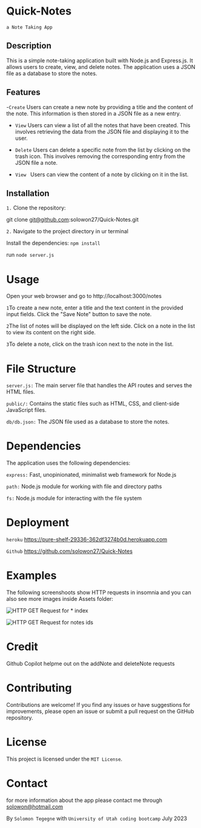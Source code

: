 # Quick-Notes
```a Note Taking App ```
## Description 
This is a simple note-taking application built with Node.js and Express.js. It allows users to create, view, and delete notes. The application uses a JSON file as a database to store the notes.

## Features

-```Create``` Users can create a new note by providing a title and the content of the note. This information is then stored in a JSON file as a new entry.

- ```View``` Users can view a list of all the notes that have been created. This involves retrieving the data from the JSON file and displaying it to the user.

- ```Delete``` Users can delete a specific note from the list by clicking on the trash icon. This involves removing the corresponding entry from the JSON file a note.

- ```View ``` Users can view the content of a note by clicking on it in the list.

## Installation

```1.``` Clone the repository:

git clone git@github.com:solowon27/Quick-Notes.git

```2.``` Navigate to the project directory in ur terminal

Install the dependencies:
```npm install```

run ```node server.js```
# Usage
Open your web browser and go to http://localhost:3000/notes 

```1```To create a new note, enter a title and the text content in the provided input fields. Click the "Save Note" button to save the note.

```2```The list of notes will be displayed on the left side. Click on a note in the list to view its content on the right side.

```3```To delete a note, click on the trash icon next to the note in the list.

# File Structure
```server.js:``` The main server file that handles the API routes and serves the HTML files.

```public/:``` Contains the static files such as HTML, CSS, and client-side JavaScript files.

```db/db.json:``` The JSON file used as a database to store the notes.

# Dependencies
The application uses the following dependencies:

```express:``` Fast, unopinionated, minimalist web framework for Node.js

```path:``` Node.js module for working with file and directory paths

```fs:``` Node.js module for interacting with the file system
# Deployment

```heroku``` https://pure-shelf-29336-362df3274b0d.herokuapp.com

```Github``` https://github.com/solowon27/Quick-Notes

# Examples 

The following screenshoots show HTTP requests in insomnia and you can also see more images inside Assets folder:

![HTTP GET Request for * index](./Assets/get-Index-request.jpg)

![HTTP GET Request for notes ids](./Assets/get-api-notes-IDs.jpg)
# Credit 
Github Copilot helpme out on the addNote and deleteNote requests
# Contributing
Contributions are welcome! If you find any issues or have suggestions for improvements, please open an issue or submit a pull request on the GitHub repository.

# License
This project is licensed under the ```MIT License```.
# Contact 
for more information about the app please contact me through solowon@hotmail.com

By ```Solomon Tegegne``` with ```University of Utah coding bootcamp``` July 2023




